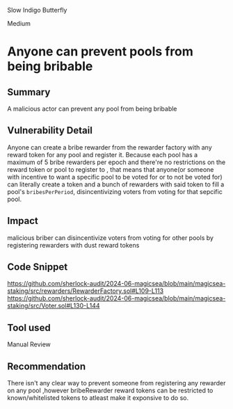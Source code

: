 Slow Indigo Butterfly

Medium

# Anyone can prevent pools from being bribable

## Summary

A malicious actor can prevent any pool from being bribable

## Vulnerability Detail

Anyone can create a bribe rewarder from the rewarder factory with any reward token for any pool and register it. Because each pool has a maximum of 5 bribe rewarders per epoch and there're no restrictions on the reward token or pool to register to , that means that anyone(or someone with incentive to want a specific pool to be voted for or to not be voted for) can literally create a token and a bunch of  rewarders with said token to fill a pool's `bribesPerPeriod`,  disincentivizing voters from voting for that sepcific pool.

## Impact

malicious briber can disincentivize voters from voting for other pools by registering rewarders with dust reward tokens

## Code Snippet

https://github.com/sherlock-audit/2024-06-magicsea/blob/main/magicsea-staking/src/rewarders/RewarderFactory.sol#L109-L113
https://github.com/sherlock-audit/2024-06-magicsea/blob/main/magicsea-staking/src/Voter.sol#L130-L144

## Tool used

Manual Review

## Recommendation

There isn't any clear way to prevent someone from registering any rewarder on any pool ,however bribeRewarder reward tokens can be restricted to known/whitelisted tokens to atleast make it exponsive to do so.